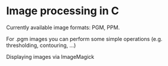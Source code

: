 # Image processing in C

Currently available image formats: PGM, PPM.

For .pgm images you can perform some simple operations (e.g. thresholding, contouring, ...)

Displaying images via ImageMagick